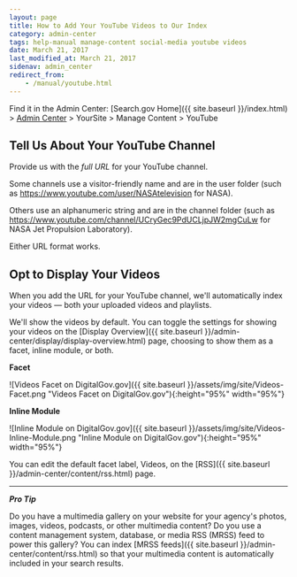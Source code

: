 ```yaml
---
layout: page
title: How to Add Your YouTube Videos to Our Index
category: admin-center
tags: help-manual manage-content social-media youtube videos
date: March 21, 2017
last_modified_at: March 21, 2017
sidenav: admin_center
redirect_from:
    - /manual/youtube.html
---
```


Find it in the Admin Center: [Search.gov Home]({{ site.baseurl }}/index.html) > [Admin Center](https://search.usa.gov/sites/) > YourSite > Manage Content > YouTube

## Tell Us About Your YouTube Channel

Provide us with the *full URL* for your YouTube channel. 

Some channels use a visitor-friendly name and are in the user folder (such as <https://www.youtube.com/user/NASAtelevision> for NASA). 

Others use an alphanumeric string and are in the channel folder (such as <https://www.youtube.com/channel/UCryGec9PdUCLjpJW2mgCuLw> for NASA Jet Propulsion Laboratory). 

Either URL format works.

## Opt to Display Your Videos

When you add the URL for your YouTube channel, we'll automatically index your videos &mdash; both your uploaded videos and playlists.

We'll show the videos by default. You can toggle the settings for showing your videos on the [Display Overview]({{ site.baseurl }}/admin-center/display/display-overview.html) page, choosing to show them as a facet, inline module, or both.

**Facet**

![Videos Facet on DigitalGov.gov]({{ site.baseurl }}/assets/img/site/Videos-Facet.png "Videos Facet on DigitalGov.gov"){:height="95%" width="95%"}

**Inline Module**

![Inline Module on DigitalGov.gov]({{ site.baseurl }}/assets/img/site/Videos-Inline-Module.png "Inline Module on DigitalGov.gov"){:height="95%" width="95%"}

You can edit the default facet label, Videos, on the [RSS]({{ site.baseurl }}/admin-center/content/rss.html) page.

---

***Pro Tip*** 

Do you have a multimedia gallery on your website for your agency's photos, images, videos, podcasts, or other multimedia content? Do you use a content management system, database, or media RSS (MRSS) feed to power this gallery? You can index [MRSS feeds]({{ site.baseurl }}/admin-center/content/rss.html) so that your multimedia content is automatically included in your search results.
